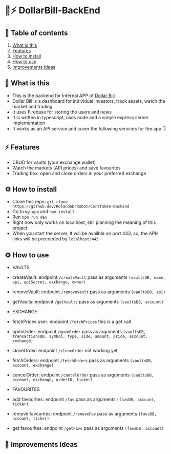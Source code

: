 # 💸⚡️ DollarBill-BackEnd
## 📘 Table of contents
1. [What is this](#-what-is-this)
2. [Features](#%EF%B8%8F-features)
3. [How to install](#%EF%B8%8F-how-to-install)
4. [How to use](#%EF%B8%8F-how-to-use)
4. [Improvements Ideas](#-improvements-ideas)

## 💸 What is this
- This is the backend for Internal APP of [Dollar Bill](https://github.com/RolandoDrRobot/DollarBillStearn-FrontEnd)
- Dollar Bill is a dashboard for individual investors, track assets, watch the market and trading
- It uses Firebase for storing the users and news
- It is written in typescript, uses node and a simple express server implementation
- It works as an API service and cover the following services for the app 👇

## ⚡️ Features
- CRUD for vaults (your exchange wallet) 
- Watch the markets (API prices) and save favourites
- Trading box, open and close orders in your preferred exchange

## ⚙️ How to install
- Clone this repo: `git clone https://github.dev/RolandoDrRobot/CoraToken-BackEnd`
- Go to `my-app` and `npm install`
- Run `npm run dev`
- Right now only works on localhost, still planning the meaning of this project
- When you start the server, It will be availble on port 443, so, the APIs links will be preceeded by `localhost:443`

## ⚙️ How to use
- VAULTS
- createVault: endpoint `/createVault` pass as arguments `(vaultsDB, name, api, apiSecret, exchange, owner)`
- removeVault: endpoint `/removeVault` pass as arguments `(vaultsDB, api)`
- getVaults: endpoint `/getVaults` pass as arguments `(vaultsDB, account)`

- EXCHANGE
- fetchPrices user: endpoint `/fetchPrices` this is a get call
- openOrder: endpoint `/openOrder` pass as arguments `(vaultsDB, transactionsDB, symbol, type, side, amount, price, account, exchange)`
- closeOrder: endpoint `/closeOrder` not working yet
- fetchOrders: endpoint `/fetchOrders` pass as arguments `(vaultsDB, account, exchange)`
- cancelOrder: endpoint `/cancelOrder` pass as arguments `(vaultsDB, account, exchange, orderID, ticker)`

- FAVOURITES
- add favourites: endpoint `/fav` pass as arguments `(favsDB, account, ticker)`
- remove favourites: endpoint `/removeFav` pass as arguments `(favsDB, account, ticker)`
- get favourites: endpoint `/getFavs` pass as arguments `(favsDB, account)`

## 📘 Improvements Ideas
